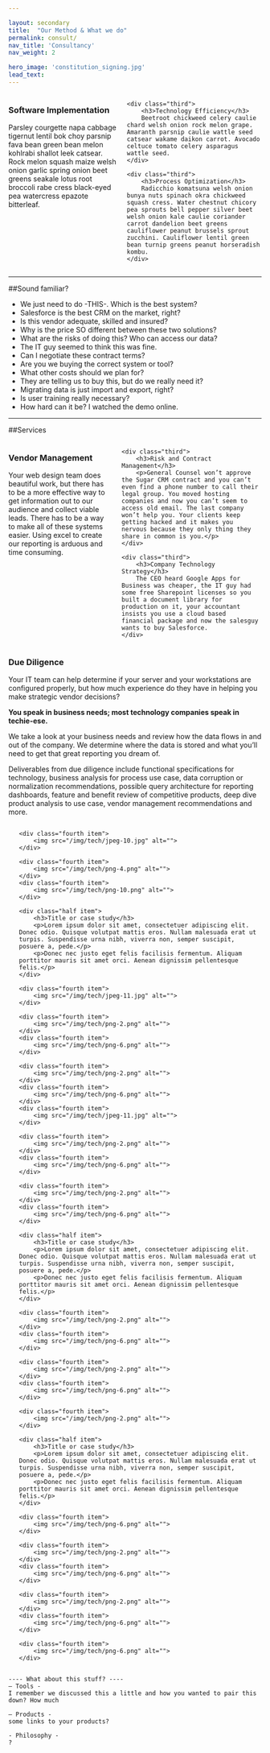 ```yaml
---

layout: secondary
title:  "Our Method & What we do"
permalink: consult/
nav_title: 'Consultancy'
nav_weight: 2

hero_image: 'constitution_signing.jpg'
lead_text: 
---
```


<div class="columns">
    <div class="third">
        <h3>Software Implementation</h3>
        Parsley courgette napa cabbage tigernut lentil bok choy parsnip fava bean green bean melon kohlrabi shallot leek catsear. Rock melon squash maize welsh onion garlic spring onion beet greens seakale lotus root broccoli rabe cress black-eyed pea watercress epazote bitterleaf.
    </div>

    <div class="third">
        <h3>Technology Efficiency</h3>
        Beetroot chickweed celery caulie chard welsh onion rock melon grape. Amaranth parsnip caulie wattle seed catsear wakame daikon carrot. Avocado celtuce tomato celery asparagus wattle seed.
    </div>

    <div class="third">
        <h3>Process Optimization</h3>
        Radicchio komatsuna welsh onion bunya nuts spinach okra chickweed squash cress. Water chestnut chicory pea sprouts bell pepper silver beet welsh onion kale caulie coriander carrot dandelion beet greens cauliflower peanut brussels sprout zucchini. Cauliflower lentil green bean turnip greens peanut horseradish kombu.
    </div>
</div>

---

##Sound familiar?

* We just need to do -THIS-. Which is the best system?
* Salesforce is the best CRM on the market, right?
* Is this vendor adequate, skilled and insured?
* Why is the price SO different between these two solutions?
* What are the risks of doing this? Who can access our data?
* The IT guy seemed to think this was fine.
* Can I negotiate these contract terms?
* Are you we buying the correct system or tool?
* What other costs should we plan for?
* They are telling us to buy this, but do we really need it?
* Migrating data is just import and export, right?
* Is user training really necessary?
* How hard can it be? I watched the demo online.

---

##Services

<div class="columns">
    <div class="third">
        <h3>Vendor Management</h3>
        Your web design team does beautiful work, but there has to be a more effective way to get information out to our audience and collect viable leads. There has to be a way to make all of these systems easier. Using excel to create our reporting is arduous and time consuming.
    </div>
    
    <div class="third">
        <h3>Risk and Contract Management</h3>
        <p>General Counsel won’t approve the Sugar CRM contract and you can’t even find a phone number to call their legal group. You moved hosting companies and now you can’t seem to access old email. The last company won’t help you. Your clients keep getting hacked and it makes you nervous because they only thing they share in common is you.</p>
    </div>
    
    <div class="third">
        <h3>Company Technology Strategy</h3>
        The CEO heard Google Apps for Business was cheaper, the IT guy had some free Sharepoint licenses so you built a document library for production on it, your accountant insists you use a cloud based financial package and now the salesguy wants to buy Salesforce.
    </div>
</div>

<h3>Due Diligence</h3>
<p>Your IT team can help determine if your server and your workstations are configured properly, but how much experience do they have in helping you make strategic vendor decisions?</p>
<p><strong>You speak in business needs; most technology companies speak in techie-ese.</strong></p>
<p>We take a look at your business needs and review how the data flows in and out of the company. We determine where the data is stored and what you’ll need to get that great reporting you dream of. </p>
<p>Deliverables from due diligence include functional specifications for technology, business analysis for process use case, data corruption or normalization recommendations, possible query architecture for reporting dashboards, feature and benefit review of competitive products, deep dive product analysis to use case, vendor management recommendations and more.</p>

<div class="columns gallery">
    <div class="fourth item">
        <img src="/img/tech/jpeg-1.jpg" alt="">
    </div>
    
    <div class="fourth item">
        <img src="/img/tech/jpeg-10.jpg" alt="">
    </div>
    
    <div class="fourth item">
        <img src="/img/tech/png-4.png" alt="">
    </div>
    <div class="fourth item">
        <img src="/img/tech/png-10.png" alt="">
    </div>
    
    <div class="half item">
        <h3>Title or case study</h3>
        <p>Lorem ipsum dolor sit amet, consectetuer adipiscing elit. Donec odio. Quisque volutpat mattis eros. Nullam malesuada erat ut turpis. Suspendisse urna nibh, viverra non, semper suscipit, posuere a, pede.</p>
        <p>Donec nec justo eget felis facilisis fermentum. Aliquam porttitor mauris sit amet orci. Aenean dignissim pellentesque felis.</p>
    </div>
    
    <div class="fourth item">
        <img src="/img/tech/jpeg-11.jpg" alt="">
    </div>
    
    <div class="fourth item">
        <img src="/img/tech/png-2.png" alt="">
    </div>
    <div class="fourth item">
        <img src="/img/tech/png-6.png" alt="">
    </div>
    
    <div class="fourth item">
        <img src="/img/tech/png-2.png" alt="">
    </div>
    <div class="fourth item">
        <img src="/img/tech/png-6.png" alt="">
    </div>
    <div class="fourth item">
        <img src="/img/tech/jpeg-11.jpg" alt="">
    </div>
    
    <div class="fourth item">
        <img src="/img/tech/png-2.png" alt="">
    </div>
    <div class="fourth item">
        <img src="/img/tech/png-6.png" alt="">
    </div>
    
    <div class="fourth item">
        <img src="/img/tech/png-2.png" alt="">
    </div>
    <div class="fourth item">
        <img src="/img/tech/png-6.png" alt="">
    </div>

    <div class="half item">
        <h3>Title or case study</h3>
        <p>Lorem ipsum dolor sit amet, consectetuer adipiscing elit. Donec odio. Quisque volutpat mattis eros. Nullam malesuada erat ut turpis. Suspendisse urna nibh, viverra non, semper suscipit, posuere a, pede.</p>
        <p>Donec nec justo eget felis facilisis fermentum. Aliquam porttitor mauris sit amet orci. Aenean dignissim pellentesque felis.</p>
    </div>

    <div class="fourth item">
        <img src="/img/tech/png-2.png" alt="">
    </div>
    <div class="fourth item">
        <img src="/img/tech/png-6.png" alt="">
    </div>
    
    <div class="fourth item">
        <img src="/img/tech/png-2.png" alt="">
    </div>
    <div class="fourth item">
        <img src="/img/tech/png-6.png" alt="">
    </div>
    
    <div class="fourth item">
        <img src="/img/tech/png-2.png" alt="">
    </div>
    
    <div class="half item">
        <h3>Title or case study</h3>
        <p>Lorem ipsum dolor sit amet, consectetuer adipiscing elit. Donec odio. Quisque volutpat mattis eros. Nullam malesuada erat ut turpis. Suspendisse urna nibh, viverra non, semper suscipit, posuere a, pede.</p>
        <p>Donec nec justo eget felis facilisis fermentum. Aliquam porttitor mauris sit amet orci. Aenean dignissim pellentesque felis.</p>
    </div>
    
    <div class="fourth item">
        <img src="/img/tech/png-6.png" alt="">
    </div>
    
    <div class="fourth item">
        <img src="/img/tech/png-2.png" alt="">
    </div>
    <div class="fourth item">
        <img src="/img/tech/png-6.png" alt="">
    </div>
    
    <div class="fourth item">
        <img src="/img/tech/png-2.png" alt="">
    </div>
    <div class="fourth item">
        <img src="/img/tech/png-6.png" alt="">
    </div>
    
    <div class="fourth item">
        <img src="/img/tech/png-6.png" alt="">
    </div>

</div>

    ---- What about this stuff? ----
    — Tools -
    I remember we discussed this a little and how you wanted to pair this down? How much

    — Products -
    some links to your products?

    - Philosophy -
    ?
